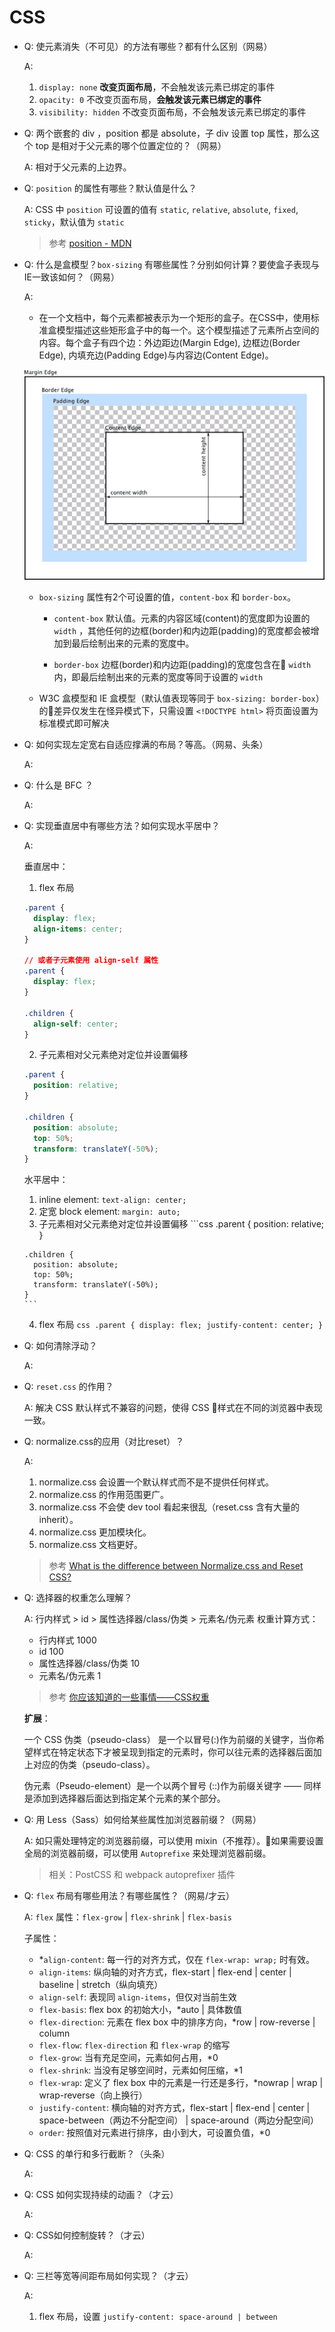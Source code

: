 # CSS

- Q: 使元素消失（不可见）的方法有哪些？都有什么区别（网易）

  A:
  1. `display: none` **改变页面布局**，不会触发该元素已绑定的事件
  2. `opacity: 0` 不改变页面布局，**会触发该元素已绑定的事件**
  3. `visibility: hidden` 不改变页面布局，不会触发该元素已绑定的事件

- Q: 两个嵌套的 div ，position 都是 absolute，子 div 设置 top 属性，那么这个 top 是相对于父元素的哪个位置定位的？（网易）

  A: 相对于父元素的上边界。

- Q: `position` 的属性有哪些？默认值是什么？

  A: CSS 中 `position` 可设置的值有 `static`, `relative`, `absolute`, `fixed`, `sticky`，默认值为 `static`

  > 参考 [position - MDN](https://developer.mozilla.org/en-US/docs/Web/CSS/position)

- Q: 什么是盒模型？`box-sizing` 有哪些属性？分别如何计算？要使盒子表现与IE一致该如何？（网易）

  A:
  - 在一个文档中，每个元素都被表示为一个矩形的盒子。在CSS中，使用标准盒模型描述这些矩形盒子中的每一个。这个模型描述了元素所占空间的内容。每个盒子有四个边：外边距边(Margin Edge), 边框边(Border Edge), 内填充边(Padding Edge)与内容边(Content Edge)。

  ![盒模型](/assets/boxmodel.png)

  - `box-sizing` 属性有2个可设置的值，`content-box` 和 `border-box`。

    - `content-box` 默认值。元素的内容区域(content)的宽度即为设置的 `width` ，其他任何的边框(border)和内边距(padding)的宽度都会被增加到最后绘制出来的元素的宽度中。

    - `border-box` 边框(border)和内边距(padding)的宽度包含在 `width` 内，即最后绘制出来的元素的宽度等同于设置的 `width`

  - W3C 盒模型和 IE 盒模型（默认值表现等同于 `box-sizing: border-box`）的差异仅发生在怪异模式下，只需设置 `<!DOCTYPE html>` 将页面设置为标准模式即可解决

- Q: 如何实现左定宽右自适应撑满的布局？等高。（网易、头条）

  A:

- Q: 什么是 BFC ？

  A:

- Q: 实现垂直居中有哪些方法？如何实现水平居中？

  A:

  垂直居中：
  1. flex 布局
    ```css
    .parent {
      display: flex;
      align-items: center;
    }

    // 或者子元素使用 align-self 属性
    .parent {
      display: flex;
    }

    .children {
      align-self: center;
    }
    ```
  2. 子元素相对父元素绝对定位并设置偏移
    ```css
    .parent {
      position: relative;
    }

    .children {
      position: absolute;
      top: 50%;
      transform: translateY(-50%);
    }
    ```

    水平居中：
    1. inline element: `text-align: center;`
    2. 定宽 block element: `margin: auto;`
    3. 子元素相对父元素绝对定位并设置偏移
      ```css
      .parent {
        position: relative;
      }

      .children {
        position: absolute;
        top: 50%;
        transform: translateY(-50%);
      }
      ```
    4. flex 布局
      ```css
      .parent {
        display: flex;
        justify-content: center;
      }
      ```

- Q: 如何清除浮动？

  A:

- Q: `reset.css` 的作用？

  A: 解决 CSS 默认样式不兼容的问题，使得 CSS 样式在不同的浏览器中表现一致。

- Q: normalize.css的应用（对比reset）？

  A:

  1. normalize.css 会设置一个默认样式而不是不提供任何样式。
  2. normalize.css 的作用范围更广。
  3. normalize.css 不会使 dev tool 看起来很乱（reset.css 含有大量的 inherit）。
  4. normalize.css 更加模块化。
  5. normalize.css 文档更好。

  > 参考 [What is the difference between Normalize.css and Reset CSS?
](https://stackoverflow.com/questions/6887336/what-is-the-difference-between-normalize-css-and-reset-css)

- Q: 选择器的权重怎么理解？

  A: 行内样式 > id > 属性选择器/class/伪类 > 元素名/伪元素
  权重计算方式：
  - 行内样式 1000
  - id 100
  - 属性选择器/class/伪类 10
  - 元素名/伪元素 1

  > 参考 [你应该知道的一些事情——CSS权重](https://www.w3cplus.com/css/css-specificity-things-you-should-know.html)

  **扩展**：

  一个 CSS  伪类（pseudo-class） 是一个以冒号(:)作为前缀的关键字，当你希望样式在特定状态下才被呈现到指定的元素时，你可以往元素的选择器后面加上对应的伪类（pseudo-class）。

  伪元素（Pseudo-element）是一个以两个冒号 (::)作为前缀关键字 —— 同样是添加到选择器后面达到指定某个元素的某个部分。

- Q: 用 Less（Sass）如何给某些属性加浏览器前缀？（网易）

  A: 如只需处理特定的浏览器前缀，可以使用 mixin（不推荐）。如果需要设置全局的浏览器前缀，可以使用 `Autoprefixe` 来处理浏览器前缀。

  > 相关：PostCSS 和 webpack autoprefixer 插件

- Q: `flex` 布局有哪些用法？有哪些属性？（网易/才云）

  A:
  `flex` 属性：`flex-grow` | `flex-shrink` | `flex-basis`

  子属性：
  - *`align-content`: 每一行的对齐方式，仅在 `flex-wrap: wrap;` 时有效。
  - `align-items`: 纵向轴的对齐方式，flex-start | flex-end | center | baseline | stretch（纵向填充）
  - `align-self`: 表现同 `align-items`，但仅对当前生效
  - `flex-basis`: flex box 的初始大小，*auto | 具体数值
  - `flex-direction`: 元素在 flex box 中的排序方向，*row | row-reverse | column
  - `flex-flow`: `flex-direction` 和 `flex-wrap` 的缩写
  - `flex-grow`: 当有充足空间，元素如何占用，*0
  - `flex-shrink`: 当没有足够空间时，元素如何压缩，*1
  - `flex-wrap`: 定义了 flex box 中的元素是一行还是多行，*nowrap | wrap | wrap-reverse（向上换行）
  - `justify-content`: 横向轴的对齐方式，flex-start | flex-end | center | space-between（两边不分配空间） | space-around（两边分配空间）
  - `order`: 按照值对元素进行排序，由小到大，可设置负值，*0

- Q: CSS 的单行和多行截断？（头条）

  A:

- Q: CSS 如何实现持续的动画？（才云）

  A:

- Q: CSS如何控制旋转？（才云）

  A:

- Q: 三栏等宽等间距布局如何实现？（才云）

  A:

  1. flex 布局，设置 `justify-content: space-around | between`